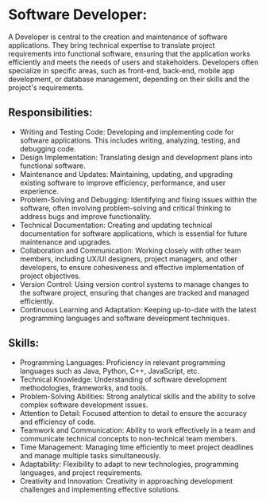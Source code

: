 # Software Developer:
A Developer is central to the creation and maintenance of software applications. They bring technical expertise to translate project requirements into functional software, ensuring that the application works efficiently and meets the needs of users and stakeholders. Developers often specialize in specific areas, such as front-end, back-end, mobile app development, or database management, depending on their skills and the project's requirements.

## Responsibilities:
- Writing and Testing Code: Developing and implementing code for software applications. This includes writing, analyzing, testing, and debugging code.
- Design Implementation: Translating design and development plans into functional software.
- Maintenance and Updates: Maintaining, updating, and upgrading existing software to improve efficiency, performance, and user experience.
- Problem-Solving and Debugging: Identifying and fixing issues within the software, often involving problem-solving and critical thinking to address bugs and improve functionality.
- Technical Documentation: Creating and updating technical documentation for software applications, which is essential for future maintenance and upgrades.
- Collaboration and Communication: Working closely with other team members, including UX/UI designers, project managers, and other developers, to ensure cohesiveness and effective implementation of project objectives.
- Version Control: Using version control systems to manage changes to the software project, ensuring that changes are tracked and managed efficiently.
- Continuous Learning and Adaptation: Keeping up-to-date with the latest programming languages and software development techniques.

## Skills:
- Programming Languages: Proficiency in relevant programming languages such as Java, Python, C++, JavaScript, etc.
- Technical Knowledge: Understanding of software development methodologies, frameworks, and tools.
- Problem-Solving Abilities: Strong analytical skills and the ability to solve complex software development issues.
- Attention to Detail: Focused attention to detail to ensure the accuracy and efficiency of code.
- Teamwork and Communication: Ability to work effectively in a team and communicate technical concepts to non-technical team members.
- Time Management: Managing time efficiently to meet project deadlines and manage multiple tasks simultaneously.
- Adaptability: Flexibility to adapt to new technologies, programming languages, and project requirements.
- Creativity and Innovation: Creativity in approaching development challenges and implementing effective solutions.
